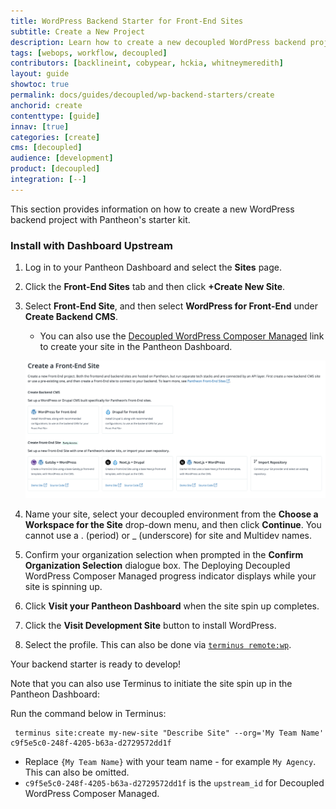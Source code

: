 ```yaml
---
title: WordPress Backend Starter for Front-End Sites
subtitle: Create a New Project
description: Learn how to create a new decoupled WordPress backend project.
tags: [webops, workflow, decoupled]
contributors: [backlineint, cobypear, hckia, whitneymeredith]
layout: guide
showtoc: true
permalink: docs/guides/decoupled/wp-backend-starters/create
anchorid: create
contenttype: [guide]
innav: [true]
categories: [create]
cms: [decoupled]
audience: [development]
product: [decoupled]
integration: [--]
---
```


This section provides information on how to create a new WordPress backend project with Pantheon's starter kit.

### Install with Dashboard Upstream

1. Log in to your Pantheon Dashboard and select the **Sites** page.

1. Click the **Front-End Sites** tab and then click **+Create New Site**.

1. Select **Front-End Site**, and then select **WordPress for Front-End** under **Create Backend CMS**.

    - You can also use the [Decoupled WordPress Composer Managed](https://dashboard.pantheon.io/sites/create?upstream_id=c9f5e5c0-248f-4205-b63a-d2729572dd1f) link to create your site in the Pantheon Dashboard.

    ![select a starter](../../../../images/decoupled-select-starter.png)

1. Name your site, select your decoupled environment from the **Choose a Workspace for the Site** drop-down menu, and then click **Continue**. You cannot use a . (period) or _ (underscore) for site and Multidev names.

1. Confirm your organization selection when prompted in the **Confirm Organization Selection** dialogue box. The Deploying Decoupled WordPress Composer Managed progress indicator displays while your site is spinning up.

1. Click **Visit your Pantheon Dashboard** when the site spin up completes.

1. Click the **Visit Development Site** button to install WordPress.

1. Select the profile. This can also be done via
[`terminus remote:wp`](/terminus/commands/remote-wp).

Your backend starter is ready to develop!

Note that you can also use Terminus to initiate the site spin up in the Pantheon Dashboard:

Run the command below in Terminus:

```bash{promptUser: user}
 terminus site:create my-new-site "Describe Site" --org='My Team Name' c9f5e5c0-248f-4205-b63a-d2729572dd1f
```

<Alert title="Note"  type="info" >

  - Replace `{My Team Name}` with your team name - for example `My Agency`. This can also be omitted.
  - `c9f5e5c0-248f-4205-b63a-d2729572dd1f` is the `upstream_id` for Decoupled WordPress Composer Managed.

</Alert>